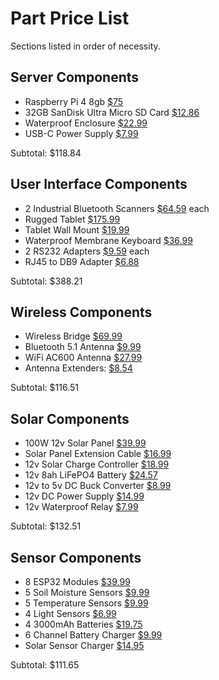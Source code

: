 # Part Price List
Sections listed in order of necessity.

## Server Components
- Raspberry Pi 4 8gb [$75](https://www.pishop.us/product/raspberry-pi-4-model-b-8gb/)
- 32GB SanDisk Ultra Micro SD Card [$12.86](https://www.amazon.com/dp/B08J4HJ98L)
- Waterproof Enclosure [$22.99](https://www.amazon.com/dp/B0BZR4VPRF)
- USB-C Power Supply [$7.99](https://www.amazon.com/dp/B07W8XHMJZ)

Subtotal: $118.84

## User Interface Components
- 2 Industrial Bluetooth Scanners [$64.59](https://www.amazon.com/dp/B0C6JPWVNV) each
- Rugged Tablet [$175.99](https://www.amazon.com/dp/B0CQ1KW4C6)
- Tablet Wall Mount [$19.99](https://www.amazon.com/dp/B0CSD2X9H9)
- Waterproof Membrane Keyboard [$36.99](https://www.amazon.com/dp/B092VLN1ZW)
- 2 RS232 Adapters [$9.59](https://www.amazon.com/dp/B0769DVQM1)  each
- RJ45 to DB9 Adapter [$6.88](https://www.amazon.com/dp/B01N43TG3A/)

Subtotal: $388.21

## Wireless Components
- Wireless Bridge [$69.99](https://www.amazon.com/dp/B0B6B5XL9F)
- Bluetooth 5.1 Antenna [$9.99](https://www.amazon.com/dp/B09KG7QQ5V)
- WiFi AC600 Antenna [$27.99](https://www.amazon.com/dp/B08NPX2X4Z)
- Antenna Extenders: [$8.54](https://www.amazon.com/dp/B0BRNN8FP3)

Subtotal: $116.51

## Solar Components
- 100W 12v Solar Panel [$39.99](https://www.amazon.com/dp/B08SWJK87H)
- Solar Panel Extension Cable [$16.99](https://www.amazon.com/dp/B0CDZVMBP8)
- 12v Solar Charge Controller [$18.99](https://www.amazon.com/dp/B07NPDWZJ7)
- 12v 8ah LiFePO4 Battery [$24.57](https://www.amazon.com/dp/B0CMTKSYGT)
- 12v to 5v DC Buck Converter [$8.99](https://www.amazon.com/dp/B07Y2V1F8V)
- 12v DC Power Supply [$14.99](https://www.amazon.com/dp/B0BCWX2FDC)
- 12v Waterproof Relay [$7.99](https://www.amazon.com/dp/B0D87QZV2J)

Subtotal: $132.51

## Sensor Components
- 8 ESP32 Modules [$39.99](https://www.amazon.com/dp/B08MFCC4SR)
- 5 Soil Moisture Sensors [$9.99](https://www.amazon.com/dp/B07SYBSHGX)
- 5 Temperature Sensors [$9.99](https://www.amazon.com/dp/B0CGT4LJYK)
- 4 Light Sensors [$6.99](https://www.amazon.com/dp/B0BXKJPV67)
- 4 3000mAh Batteries [$19.75](https://www.amazon.com/dp/B0D5R1MTZ1)
- 6 Channel Battery Charger [$9.99](https://www.amazon.com/dp/B074M77J5M)
- Solar Sensor Charger [$14.95](https://www.adafruit.com/product/4755)

Subtotal: $111.65
